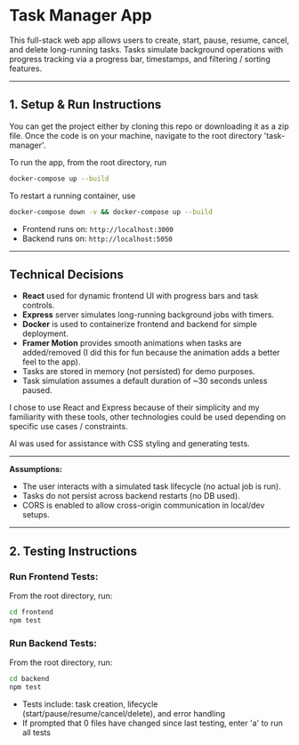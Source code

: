 # Task Manager App

This full-stack web app allows users to create, start, pause, resume, cancel, and delete long-running tasks. Tasks simulate background operations with progress tracking via a progress bar, timestamps, and filtering / sorting features.

---

## 1. Setup & Run Instructions

You can get the project either by cloning this repo or downloading it as a zip file. Once the code is on your machine, navigate to the root directory 'task-manager'.

To run the app, from the root directory, run

```bash
docker-compose up --build
```

To restart a running container, use

```bash
docker-compose down -v && docker-compose up --build
```

- Frontend runs on: `http://localhost:3000`
- Backend runs on: `http://localhost:5050`

---

## Technical Decisions

- **React** used for dynamic frontend UI with progress bars and task controls.
- **Express** server simulates long-running background jobs with timers.
- **Docker** is used to containerize frontend and backend for simple deployment.
- **Framer Motion** provides smooth animations when tasks are added/removed (I did this for fun because the animation adds a better feel to the app).
- Tasks are stored in memory (not persisted) for demo purposes.
- Task simulation assumes a default duration of ~30 seconds unless paused.

I chose to use React and Express because of their simplicity and my familiarity with these tools, other technologies could be used depending on specific use cases / constraints.

AI was used for assistance with CSS styling and generating tests.

---

**Assumptions:**

- The user interacts with a simulated task lifecycle (no actual job is run).
- Tasks do not persist across backend restarts (no DB used).
- CORS is enabled to allow cross-origin communication in local/dev setups.

---

## 2. Testing Instructions

### Run Frontend Tests:
From the root directory, run:

```bash
cd frontend
npm test
```

### Run Backend Tests:
From the root directory, run:

```bash
cd backend
npm test
```

- Tests include: task creation, lifecycle (start/pause/resume/cancel/delete), and error handling
- If prompted that 0 files have changed since last testing, enter 'a' to run all tests
